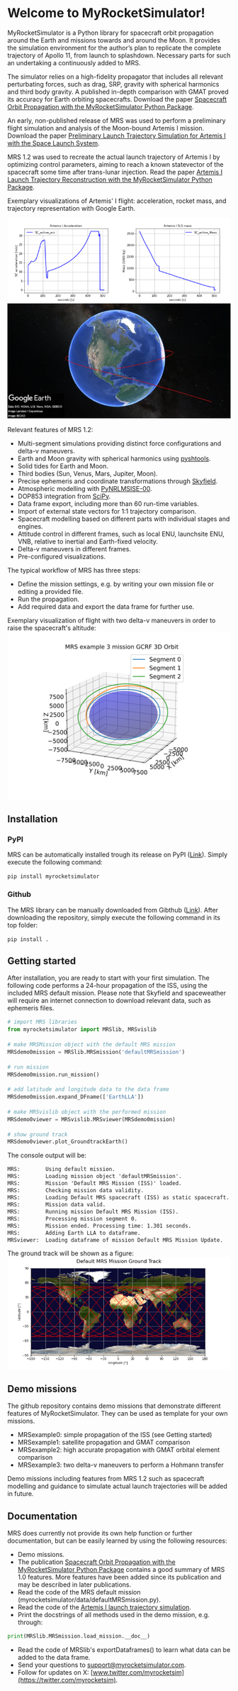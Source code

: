 # Welcome to MyRocketSimulator!
MyRocketSimulator is a Python library for spacecraft orbit propagation around the Earth and missions towards and around the Moon. It provides the simulation environment for
the author’s plan to replicate the complete trajectory of Apollo 11, from launch to splashdown. Necessary parts for such an undertaking a continuously added to MRS. 

The simulator relies on a high-fidelity propagator that includes all relevant perturbating forces, such as drag, SRP, gravity with spherical harmonics and third body gravity. A published in-depth comparison with GMAT proved its accuracy for Earth orbiting spacecrafts. Download the paper [Spacecraft Orbit Propagation with the MyRocketSimulator Python Package]( https://www.researchgate.net/publication/375293398_Spacecraft_Orbit_Propagation_with_the_MyRocketSimulator_Python_Package).

An early, non-published release of MRS was used to perform a preliminary flight simulation and analysis of the Moon-bound Artemis I mission. Download the paper [Preliminary Launch Trajectory Simulation for Artemis I with the Space Launch System]( https://www.researchgate.net/publication/362270344_Preliminary_Launch_Trajectory_Simulation_for_Artemis_I_with_the_Space_Launch_System).

MRS 1.2 was used to recreate the actual launch trajectory of Artemis I by optimizing control parameters, aiming to reach a known statevector of the spacecraft some time after trans-lunar injection. Read the paper [Artemis I Launch Trajectory Reconstruction with the MyRocketSimulator Python Package](https://www.researchgate.net/publication/379640560_Artemis_I_Launch_Trajectory_Reconstruction_with_the_MyRocketSimulator_Python_Package).

Exemplary visualizations of Artemis' I flight: acceleration, rocket mass, and trajectory representation with Google Earth.

![Artemis I acceleration and rocket mass during launch](https://raw.githubusercontent.com/ThibaultBS/MyRocketSimulator/main/MRS_examples/MRSoutputOther/ArtemisI_LaunchStats.png)
![Artemis I trajectory in Google Earth](https://raw.githubusercontent.com/ThibaultBS/MyRocketSimulator/main/MRS_examples/MRSoutputOther/ArtemisI_Launch_GoogleEarth.jpg)

Relevant features of MRS 1.2:
-	Multi-segment simulations providing distinct force configurations and delta-v maneuvers. 
-	Earth and Moon gravity with spherical harmonics using [pyshtools]( https://shtools.github.io/SHTOOLS/).
-	Solid tides for Earth and Moon.
-	Third bodies (Sun, Venus, Mars, Jupiter, Moon).
-	Precise ephemeris and coordinate transformations through [Skyfield]( https://rhodesmill.org/skyfield/).
-	Atmospheric modelling with [PyNRLMSISE-00](https://github.com/st-bender/pynrlmsise00).
-	DOP853 integration from [SciPy](https://docs.scipy.org/doc/scipy/reference/generated/scipy.integrate.solve_ivp.html).
-	Data frame export, including more than 60 run-time variables.
-	Import of external state vectors for 1:1 trajectory comparison.
-	Spacecraft modelling based on different parts with individual stages and engines.
-	Attitude control in different frames, such as local ENU, launchsite ENU, VNB, relative to inertial and Earth-fixed velocity.
-	Delta-v maneuvers in different frames.
-	Pre-configured visualizations. 

The typical workflow of MRS has three steps:
- Define the mission settings, e.g. by writing your own mission file or editing a provided file.
- Run the propagation.
- Add required data and export the data frame for further use. 

Exemplary visualization of flight with two delta-v maneuvers in order to raise the spacecraft's altitude:
![GCRF view of satellite with Hohmann transfer to higher altitude](https://raw.githubusercontent.com/ThibaultBS/MyRocketSimulator/main/MRS_examples/MRSoutput/MRSexample3_GCRForbit.svg)

## Installation
### PyPI
MRS can be automatically installed trough its release on PyPI ([Link](https://pypi.org/project/myrocketsimulator/)). Simply execute the following command: 

`pip install myrocketsimulator`

### Github
The MRS library can be manually downloaded from Gibthub ([Link](https://github.com/ThibaultBS/MyRocketSimulator)). After downloading the repository, simply execute the following command in its top folder:

`pip install .`

## Getting started
After installation, you are ready to start with your first simulation. The following code performs a 24-hour propagation of the ISS, using the included MRS default mission. Please note that Skyfield and spaceweather will require an internet connection to download relevant data, such as ephemeris files.

```python
# import MRS libraries
from myrocketsimulator import MRSlib, MRSvislib

# make MRSMission object with the default MRS mission
MRSdemo0mission = MRSlib.MRSmission('defaultMRSmission')

# run mission
MRSdemo0mission.run_mission()

# add latitude and longitude data to the data frame 
MRSdemo0mission.expand_DFname(['EarthLLA'])

# make MRSvislib object with the performed mission
MRSdemo0viewer = MRSvislib.MRSviewer(MRSdemo0mission)

# show ground track
MRSdemo0viewer.plot_GroundtrackEarth()
```
The console output will be:
```
MRS:		Using default mission.
MRS:		Loading mission object 'defaultMRSmission'.
MRS:		Mission 'Default MRS Mission (ISS)' loaded.
MRS:		Checking mission data validity.
MRS:		Loading Default MRS spacecraft (ISS) as static spacecraft.
MRS:		Mission data valid.
MRS:		Running mission Default MRS Mission (ISS).
MRS:		Processing mission segment 0.
MRS:		Mission ended. Processing time: 1.301 seconds.
MRS:		Adding Earth LLA to dataframe.
MRSviewer:	Loading dataframe of mission Default MRS Mission Update.
```

The ground track will be shown as a figure:
![GCRF view of satellite with Hohmann transfer to higher altitude](https://raw.githubusercontent.com/ThibaultBS/MyRocketSimulator/main/MRS_examples/MRSoutput/MRSexample0_GroundtrackEarth.png)

## Demo missions
The github repository contains demo missions that demonstrate different features of MyRocketSimulator. They can be used as template for your own missions.
- MRSexample0: simple propagation of the ISS (see Getting started)
- MRSexample1: satellite propagation and GMAT comparison
- MRSexample2: high accurate propagation with GMAT orbital element comparison
- MRSexample3: two delta-v maneuvers to perform a Hohmann transfer

Demo missions including features from MRS 1.2 such as spacecraft modelling and guidance to simulate actual launch trajectories will be added in future.

## Documentation
MRS does currently not provide its own help function or further documentation, but can be easily learned by using the following resources:
- Demo missions.
- The publication [Spacecraft Orbit Propagation with the MyRocketSimulator Python Package]( https://www.researchgate.net/publication/375293398_Spacecraft_Orbit_Propagation_with_the_MyRocketSimulator_Python_Package) contains a good summary of MRS 1.0 features. More features have been added since its publication and may be described in later publications.
- Read the code of the MRS default mission (myrocketsimulator/data/defaultMRSmission.py).
- Read the code of the [Artemis I launch trajectory simulation](https://github.com/ThibaultBS/MRS-Missions/tree/main/Artemis_I_Launch_Trajectory).
- Print the docstrings of all methods used in the demo mission, e.g. through:
```python
print(MRSlib.MRSmission.load_mission.__doc__)
```
- Read the code of MRSlib's exportDataframes() to learn what data can be added to the data frame.
- Send your questions to support@myrocketsimulator.com.
- Follow for updates on X: [www.twitter.com/myrocketsim](https://twitter.com/myrocketsim).











